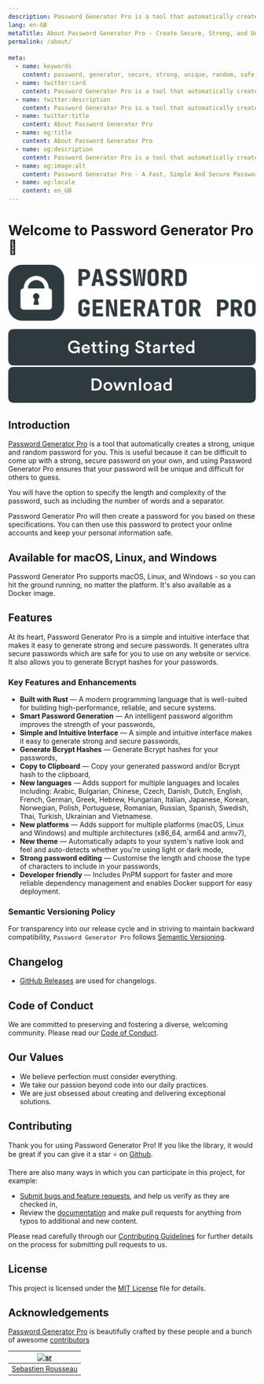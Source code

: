 ```yaml
---
description: Password Generator Pro is a tool that automatically creates a strong, unique and random password for you. This is useful because it can be difficult to come up with a strong, secure password on your own.
lang: en-GB
metaTitle: About Password Generator Pro - Create Secure, Strong, and Unique Passwords
permalink: /about/

meta:
  - name: keywords
    content: password, generator, secure, strong, unique, random, safe, encrypted
  - name: twitter:card
    content: Password Generator Pro is a tool that automatically creates a strong, unique and random password for you. This is useful because it can be difficult to come up with a strong, secure password on your own.
  - name: twitter:description
    content: Password Generator Pro is a tool that automatically creates a strong, unique and random password for you. This is useful because it can be difficult to come up with a strong, secure password on your own.
  - name: twitter:title
    content: About Password Generator Pro
  - name: og:title
    content: About Password Generator Pro
  - name: og:description
    content: Password Generator Pro is a tool that automatically creates a strong, unique and random password for you. This is useful because it can be difficult to come up with a strong, secure password on your own.
  - name: og:image:alt
    content: Password Generator Pro - A Fast, Simple And Secure Password Generator
  - name: og:locale
    content: en_GB
---
```


# Welcome to Password Generator Pro 👋

![Banner for Password Generator Pro](https://github.com/sebastienrousseau/password-generator-pro.github.io/raw/main/.github/assets/logo.svg)

[![Introduction][introduction_button]][introduction_url]
[![Password Generator Pro v0.0.1][download_button]][releases-url]

## Introduction

[Password Generator Pro][website-url] is a tool that automatically creates a
strong, unique and random password for you. This is useful because it can be
difficult to come up with a strong, secure password on your own, and using
Password Generator Pro ensures that your password will be unique and difficult
for others to guess.

You will have the option to specify the length and complexity of the password,
such as including the number of words and a separator.

Password Generator Pro will then create a password for you based on these
specifications. You can then use this password to protect your online accounts
and keep your personal information safe.

## Available for macOS, Linux, and Windows

Password Generator Pro supports macOS, Linux, and Windows - so you can hit the
ground running, no matter the platform. It's also available as a Docker image.

## Features

At its heart, Password Generator Pro is a simple and intuitive interface that
makes it easy to generate strong and secure passwords. It generates ultra secure
passwords which are safe for you to use on any website or service. It also
allows you to generate Bcrypt hashes for your passwords.

### Key Features and Enhancements

- **Built with Rust** — A modern programming language that is well-suited for
  building high-performance, reliable, and secure systems.
- **Smart Password Generation** — An intelligent password algorithm improves the
  strength of your passwords,
- **Simple and Intuitive Interface** — A simple and intuitive interface makes it
  easy to generate strong and secure passwords,
- **Generate Bcrypt Hashes** — Generate Bcrypt hashes for your passwords,
- **Copy to Clipboard** — Copy your generated password and/or Bcrypt hash to the
  clipboard,
- **New languages** — Adds support for multiple languages and locales including:
  Arabic, Bulgarian, Chinese, Czech, Danish, Dutch, English, French, German,
  Greek, Hebrew, Hungarian, Italian, Japanese, Korean, Norwegian, Polish,
  Portuguese, Romanian, Russian, Spanish, Swedish, Thai, Turkish, Ukrainian and
  Vietnamese.
- **New platforms** — Adds support for multiple platforms (macOS, Linux and
  Windows) and multiple architectures (x86_64, arm64 and armv7),
- **New theme** — Automatically adapts to your system's native look and feel and
  auto-detects whether you're using light or dark mode,
- **Strong password editing** — Customise the length and choose the type of
  characters to include in your passwords,
- **Developer friendly** — Includes PnPM support for faster and more reliable
  dependency management and enables Docker support for easy deployment.

### Semantic Versioning Policy

For transparency into our release cycle and in striving to maintain backward
compatibility, `Password Generator Pro` follows
[Semantic Versioning][semver-url].

## Changelog

- [GitHub Releases][releases-url] are used for changelogs.

## Code of Conduct

We are committed to preserving and fostering a diverse, welcoming community.
Please read our [Code of Conduct][code-of-conduct-url].

## Our Values

- We believe perfection must consider everything.
- We take our passion beyond code into our daily practices.
- We are just obsessed about creating and delivering exceptional solutions.

## Contributing

Thank you for using Password Generator Pro! If you like the library, it would be
great if you can give it a star ⭐ on [Github][github-url].

There are also many ways in which you can participate in this project, for
example:

- [Submit bugs and feature requests][issues-url], and help us verify as they are
checked in,
- Review the [documentation][docs-url] and make pull requests for anything from
typos to additional and new content.

Please read carefully through our
[Contributing Guidelines][contributing-url]
for further details on the process for submitting pull requests to us.

## License

This project is licensed under the [MIT License][license-url] file for details.

## Acknowledgements

[Password Generator Pro][website-url] is beautifully crafted by these people and a bunch of
awesome [contributors][contributors-url]

| [![sr]][sr-url] |
|:-----------------:|
| [Sebastien Rousseau][sr-url]|

[code-of-conduct-url]: https://github.com/sebastienrousseau/password-generator-pro/blob/master/.github/CODE-OF-CONDUCT.md
[contributing-url]: https://github.com/sebastienrousseau/password-generator-pro/blob/master/.github/CONTRIBUTING.md
[contributors-url]: https://github.com/sebastienrousseau/password-generator-pro/graphs/contributors "List of contributors"
[docs-url]: https://github.com/sebastienrousseau/password-generator-pro/tree/master/docs
[download_button]: https://github.com/sebastienrousseau/password-generator-pro.github.io/raw/main/.github/assets/button-secondary.svg "Download"
[introduction_button]: https://github.com/sebastienrousseau/password-generator-pro.github.io/raw/main/.github/assets/button-primary.svg "Introduction"
[introduction_url]: #introduction
[github-url]: https://github.com/sebastienrousseau/password-generator-pro
[issues-url]: https://github.com/sebastienrousseau/password-generator-pro/issues
[license-url]: https://github.com/sebastienrousseau/password-generator-pro/blob/main/COPYRIGHT
[releases-url]: https://github.com/sebastienrousseau/password-generator-pro/releases
[semver-url]: http://semver.org/
[sr-url]: https://github.com/sebastienrousseau
[sr]: https://avatars0.githubusercontent.com/u/1394998?s=117 "Sebastien Rousseau"
[website-url]: https://password-generator.pro
